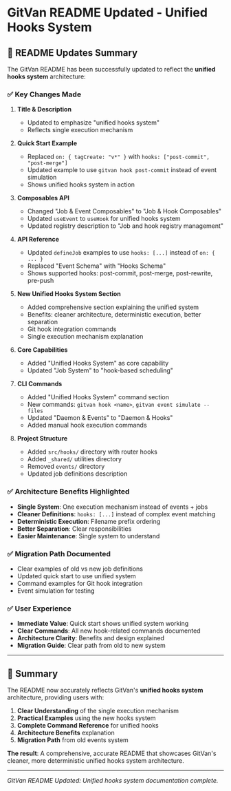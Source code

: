 # GitVan README Updated - Unified Hooks System

## 🎯 README Updates Summary

The GitVan README has been successfully updated to reflect the **unified hooks system** architecture:

### ✅ **Key Changes Made**

1. **Title & Description**
   - Updated to emphasize "unified hooks system"
   - Reflects single execution mechanism

2. **Quick Start Example**
   - Replaced `on: { tagCreate: "v*" }` with `hooks: ["post-commit", "post-merge"]`
   - Updated example to use `gitvan hook post-commit` instead of event simulation
   - Shows unified hooks system in action

3. **Composables API**
   - Changed "Job & Event Composables" to "Job & Hook Composables"
   - Updated `useEvent` to `useHook` for unified hooks system
   - Updated registry description to "Job and hook registry management"

4. **API Reference**
   - Updated `defineJob` examples to use `hooks: [...]` instead of `on: { ... }`
   - Replaced "Event Schema" with "Hooks Schema"
   - Shows supported hooks: post-commit, post-merge, post-rewrite, pre-push

5. **New Unified Hooks System Section**
   - Added comprehensive section explaining the unified system
   - Benefits: cleaner architecture, deterministic execution, better separation
   - Git hook integration commands
   - Single execution mechanism explanation

6. **Core Capabilities**
   - Added "Unified Hooks System" as core capability
   - Updated "Job System" to "hook-based scheduling"

7. **CLI Commands**
   - Added "Unified Hooks System" command section
   - New commands: `gitvan hook <name>`, `gitvan event simulate --files`
   - Updated "Daemon & Events" to "Daemon & Hooks"
   - Added manual hook execution commands

8. **Project Structure**
   - Added `src/hooks/` directory with router hooks
   - Added `_shared/` utilities directory
   - Removed `events/` directory
   - Updated job definitions description

### ✅ **Architecture Benefits Highlighted**

- **Single System**: One execution mechanism instead of events + jobs
- **Cleaner Definitions**: `hooks: [...]` instead of complex event matching
- **Deterministic Execution**: Filename prefix ordering
- **Better Separation**: Clear responsibilities
- **Easier Maintenance**: Single system to understand

### ✅ **Migration Path Documented**

- Clear examples of old vs new job definitions
- Updated quick start to use unified system
- Command examples for Git hook integration
- Event simulation for testing

### ✅ **User Experience**

- **Immediate Value**: Quick start shows unified system working
- **Clear Commands**: All new hook-related commands documented
- **Architecture Clarity**: Benefits and design explained
- **Migration Guide**: Clear path from old to new system

---

## 🎯 Summary

The README now accurately reflects GitVan's **unified hooks system** architecture, providing users with:

1. **Clear Understanding** of the single execution mechanism
2. **Practical Examples** using the new hooks system
3. **Complete Command Reference** for unified hooks
4. **Architecture Benefits** explanation
5. **Migration Path** from old events system

**The result**: A comprehensive, accurate README that showcases GitVan's cleaner, more deterministic unified hooks system architecture.

---

*GitVan README Updated: Unified hooks system documentation complete.*

